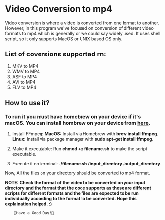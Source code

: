 # Video Conversion to mp4
Video conversion is where a video is converted from one format to another. However, in this program we've focused on conversion of different video formats to mp4 which is generally or we could say widely used. It uses shell script, so it only supports MacOS or UNIX based OS only.

## List of coversions supported rn:
1. MKV to MP4
2. WMV to MP4
3. ASF to MP4
4. AVI to MP4
5. FLV to MP4

## How to use it?
### To run it you must have homebrew on your device if it's macOS. You can install hombrew on your device from [here](https://brew.sh/).

1. Install FFmpeg:
   **MacOS:** Install via Homebrew with **brew install ffmpeg**.\
   **Linux:** Install via package manager with **sudo apt-get install ffmpeg**.

2. Make it executable:
   Run **chmod +x filename.sh** to make the script executable.

3. Execute it on terminal:
   **./filename.sh /input_directory /output_directory**

Now, All the files on your directory should be converted to mp4 format.

**NOTE: Check the format of the video to be converted on your input directory and the format that the code supports as these are different scripts for different formats and the files
        are expected to be run individually according to the format to be converted. Hope this explaination helped. :)**

        🌸Have a Good Day!🌸
